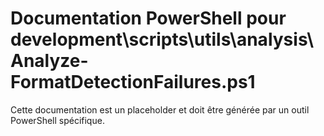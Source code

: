 # Documentation PowerShell pour development\scripts\utils\analysis\Analyze-FormatDetectionFailures.ps1

Cette documentation est un placeholder et doit être générée par un outil PowerShell spécifique.
